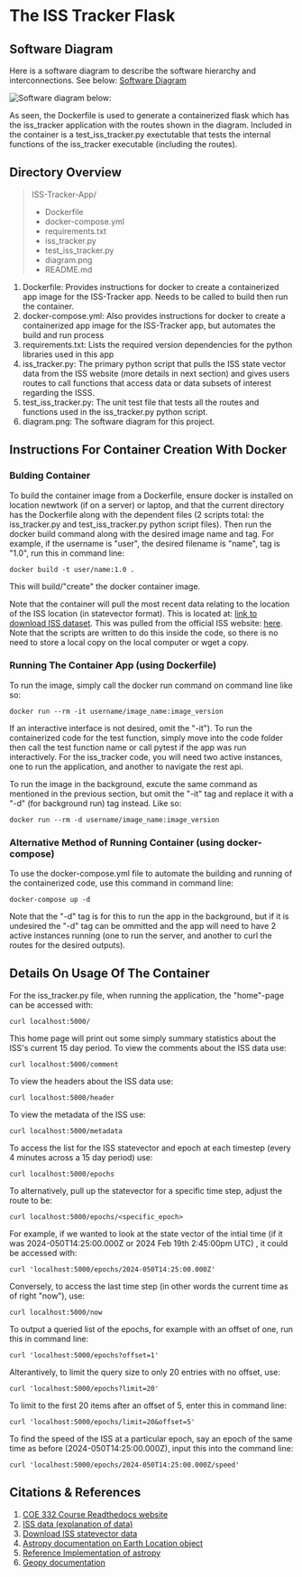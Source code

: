 # The ISS Tracker Flask

## Software Diagram
Here is a software diagram to describe the software hierarchy and interconnections. See below:
[Software Diagram](diagram.png)

<picture>
 <img alt="Software diagram below: " src="https://github.com/DraconicRL-UT/COE-332/blob/main/homework05/diagram.png">
</picture>

As seen, the Dockerfile is used to generate a containerized flask
which has the iss_tracker application with the routes shown in the
diagram. Included in the container is a test_iss_tracker.py
exectutable that tests the internal functions of the iss_tracker
executable (including the routes).

## Directory Overview
> ISS-Tracker-App/
> - Dockerfile
> - docker-compose.yml
> - requirements.txt
> - iss_tracker.py
> - test_iss_tracker.py
> - diagram.png
> - README.md

1. Dockerfile: Provides instructions for docker to create a 
containerized app image for the ISS-Tracker app. Needs to be called to
build then run the container.
2. docker-compose.yml: Also provides instructions for docker to create
a containerized app image for the ISS-Tracker app, but automates the
build and run process
3. requirements.txt: Lists the required version dependencies for the 
python libraries used in this app
4. iss_tracker.py: The primary python script that pulls the ISS state
vector data from the ISS website (more details in next section) and 
gives users routes to call functions that access data or data subsets of interest regarding the ISSS.
5. test_iss_tracker.py: The unit test file that tests all the routes 
and functions used in the iss_tracker.py python script.
6. diagram.png: The software diagram for this project.

## Instructions For Container Creation With Docker
### Bulding Container
To build the container image from a Dockerfile, ensure docker is 
installed on location newtwork (if on a server) or laptop, and that
the current directory has the Dockerfile along with the dependent 
files (2 scripts total: the iss_tracker.py and test_iss_tracker.py
python script files). Then run the docker build command along with the
desired image name and tag. For example, if the username is "user",
the desired filename is "name", tag is "1.0", run this in command 
line: 
``` 
docker build -t user/name:1.0 .
``` 
This will build/"create" the docker container image. 

Note that the container will pull the most recent data relating to the
location of the ISS location (in statevector format). This is located
at: [link to download ISS dataset](https://nasa-public-data.s3.amazonaws.com/iss-coords/current/ISS_OEM/ISS.OEM_J2K_EPH.xml). This was 
pulled from the official ISS website: [here](https://spotthestation.nasa.gov/trajectory_data.cfm). Note that the scripts are written to do 
this inside the code, so there is no need to store a local copy on the
local computer or wget a copy. 

### Running The Container App (using Dockerfile)
To run the image, simply call the docker run command on command line
like so: 
```
docker run --rm -it username/image_name:image_version
```
If an interactive interface is not desired, omit the "-it"). To run 
the containerized code for the test function, simply move into the 
code folder then call the test function name or call pytest if the app
was run interactively. For the iss_tracker code, you will need two 
active instances, one to run the application, and another to navigate
the rest api. 

To run the image in the background, excute the same command as 
mentioned in the previous section, but omit the "-it" tag and replace
it with a "-d" (for background run) tag instead. Like so:
```
docker run --rm -d username/image_name:image_version
```

### Alternative Method of Running Container (using docker-compose)
To use the docker-compose.yml file to automate the building and 
running of the containerized code, use this command in command line:
```
docker-compose up -d
```
Note that the "-d" tag is for this to run the app in the background,
but if it is undesired the "-d" tag can be ommitted and the app will
need to have 2 active instances running (one to run the server, and 
another to curl the routes for the desired outputs). 

## Details On Usage Of The Container
For the iss_tracker.py file, when running the application, the 
"home"-page can be accessed with:
```
curl localhost:5000/
```
This home page will print out some simply summary statistics about the ISS's current 15 day period. To view the comments about the ISS data use:
```
curl localhost:5000/comment
```
To view the headers about the ISS data use:
```
curl localhost:5000/header
```
To view the metadata of the ISS use:
```
curl localhost:5000/metadata
```
To access the list for the ISS statevector and epoch at each timestep (every 4 minutes across a 15 day period)
use:
```
curl localhost:5000/epochs
```
To alternatively, pull up the statevector for a specific time step, 
adjust the route to be:
``` 
curl localhost:5000/epochs/<specific_epoch>
```
For example, if we wanted to look at the state vector of the intial 
time (if it was 2024-050T14:25:00.000Z or 2024 Feb 19th 2:45:00pm UTC)
, it could be accessed with: 
```
curl 'localhost:5000/epochs/2024-050T14:25:00.000Z'
``` 
Conversely, to access the last time step (in other words the current 
time as of right "now"), use: 
```
curl localhost:5000/now
```
To output a queried list of the epochs, for example with an offset of one, run this in command line: 
```
curl 'localhost:5000/epochs?offset=1'
```
Alterantively, to limit the query size to only 20 entries with no 
offset, use: 
```
curl 'localhost:5000/epochs?limit=20'
```
To limit to the first 20 items after an offset of 5, enter this in 
command line: 
```
curl 'localhost:5000/epochs/limit=20&offset=5'
```
To find the speed of the ISS at a particular epoch, say an epoch of 
the same time as before (2024-050T14:25:00.000Z), input this into 
the command line: 
```
curl 'localhost:5000/epochs/2024-050T14:25:00.000Z/speed'
```

## Citations & References
1. [COE 332 Course Readthedocs website](https://coe-332-sp24.readthedocs.io/en/latest/homework/midterm.html)
2. [ISS data (explanation of data)](https://spotthestation.nasa.gov/trajectory_data.cfm)
3. [Download ISS statevector data](https://nasa-public-data.s3.amazonaws.com/iss-coords/current/ISS_OEM/ISS.OEM_J2K_EPH.xml)
4. [Astropy documentation on Earth Location object](https://docs.astropy.org/en/stable/api/astropy.coordinates.EarthLocation.html)
5. [Reference Implementation of astropy](https://stackoverflow.com/questions/78097446/how-do-i-use-astropy-to-transform-coordinates-from-j2000-to-lat-lon-and-altitu)
6. [Geopy documentation](https://geopy.readthedocs.io/en/stable/#installation)



